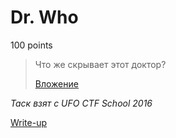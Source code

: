 # Dr. Who

100 points

> Что же скрывает этот доктор?
> 
> [Вложение](https://yadi.sk/i/Dx9eLqho3KDPbQ)

*Таск взят с UFO CTF School 2016*

[Write-up](WRITEUP.md)